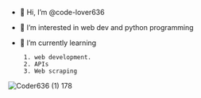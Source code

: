 - 👋 Hi, I’m @code-lover636
- 👀 I’m interested in web dev and python programming 
- 🌱 I’m currently learning

       1. web development.
       2. APIs
       3. Web scraping

![Coder636 (1) 178](https://user-images.githubusercontent.com/77882744/183705488-a04a4bc9-2ab3-4e93-bdd9-3ed63924048e.png)

